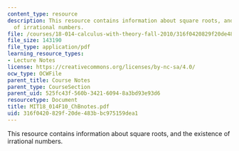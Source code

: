 ```yaml
---
content_type: resource
description: This resource contains information about square roots, and the existence
  of irrational numbers.
file: /courses/18-014-calculus-with-theory-fall-2010/316f0420829f20de483bbc975159dea1_MIT18_014F10_ChBnotes.pdf
file_size: 143190
file_type: application/pdf
learning_resource_types:
- Lecture Notes
license: https://creativecommons.org/licenses/by-nc-sa/4.0/
ocw_type: OCWFile
parent_title: Course Notes
parent_type: CourseSection
parent_uid: 525fc43f-560b-3421-6094-8a3bd93e93d6
resourcetype: Document
title: MIT18_014F10_ChBnotes.pdf
uid: 316f0420-829f-20de-483b-bc975159dea1
---
```

This resource contains information about square roots, and the existence of irrational numbers.